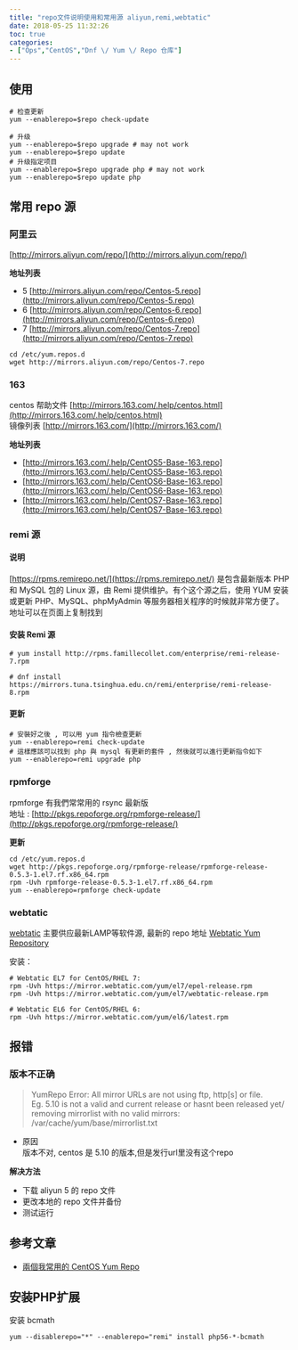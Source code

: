 ```yaml
---
title: "repo文件说明使用和常用源 aliyun,remi,webtatic"
date: 2018-05-25 11:32:26
toc: true
categories:
- ["Ops","CentOS","Dnf \/ Yum \/ Repo 仓库"]
---
```


## 使用

```
# 检查更新
yum --enablerepo=$repo check-update

# 升级
yum --enablerepo=$repo upgrade # may not work
yum --enablerepo=$repo update
# 升级指定项目
yum --enablerepo=$repo upgrade php # may not work
yum --enablerepo=$repo update php
```

## 常用 repo 源

### 阿里云
[http://mirrors.aliyun.com/repo/](http://mirrors.aliyun.com/repo/)

**地址列表**

- 5 [http://mirrors.aliyun.com/repo/Centos-5.repo](http://mirrors.aliyun.com/repo/Centos-5.repo)
- 6 [http://mirrors.aliyun.com/repo/Centos-6.repo](http://mirrors.aliyun.com/repo/Centos-6.repo)
- 7 [http://mirrors.aliyun.com/repo/Centos-7.repo](http://mirrors.aliyun.com/repo/Centos-7.repo)

```
cd /etc/yum.repos.d
wget http://mirrors.aliyun.com/repo/Centos-7.repo
```


### 163
centos 帮助文件 [http://mirrors.163.com/.help/centos.html](http://mirrors.163.com/.help/centos.html)<br />镜像列表 [http://mirrors.163.com/](http://mirrors.163.com/)

**地址列表**

- [http://mirrors.163.com/.help/CentOS5-Base-163.repo](http://mirrors.163.com/.help/CentOS5-Base-163.repo)
- [http://mirrors.163.com/.help/CentOS6-Base-163.repo](http://mirrors.163.com/.help/CentOS6-Base-163.repo)
- [http://mirrors.163.com/.help/CentOS7-Base-163.repo](http://mirrors.163.com/.help/CentOS7-Base-163.repo)


### remi 源

#### 说明
[https://rpms.remirepo.net/](https://rpms.remirepo.net/) 是包含最新版本 PHP 和 MySQL 包的 Linux 源，由 Remi 提供维护。有个这个源之后，使用 YUM 安装或更新 PHP、MySQL、phpMyAdmin 等服务器相关程序的时候就非常方便了。地址可以在页面上复制找到


#### 安装 Remi 源
```
# yum install http://rpms.famillecollet.com/enterprise/remi-release-7.rpm
```

```
# dnf install https://mirrors.tuna.tsinghua.edu.cn/remi/enterprise/remi-release-8.rpm
```


#### 更新
```shell
# 安裝好之後 , 可以用 yum 指令檢查更新
yum --enablerepo=remi check-update
# 這樣應該可以找到 php 與 mysql 有更新的套件 , 然後就可以進行更新指令如下
yum --enablerepo=remi upgrade php
```


### rpmforge
rpmforge 有我們常常用的 rsync 最新版<br />地址 : [http://pkgs.repoforge.org/rpmforge-release/](http://pkgs.repoforge.org/rpmforge-release/)

**更新**

```
cd /etc/yum.repos.d
wget http://pkgs.repoforge.org/rpmforge-release/rpmforge-release-0.5.3-1.el7.rf.x86_64.rpm
rpm -Uvh rpmforge-release-0.5.3-1.el7.rf.x86_64.rpm
yum --enablerepo=rpmforge check-update
```


### webtatic
[webtatic](https://www.webtatic.com) 主要供应最新LAMP等软件源, 最新的 repo 地址 [Webtatic Yum Repository](https://webtatic.com/projects/yum-repository/)

安装：

```shell
# Webtatic EL7 for CentOS/RHEL 7:
rpm -Uvh https://mirror.webtatic.com/yum/el7/epel-release.rpm
rpm -Uvh https://mirror.webtatic.com/yum/el7/webtatic-release.rpm

# Webtatic EL6 for CentOS/RHEL 6:
rpm -Uvh https://mirror.webtatic.com/yum/el6/latest.rpm
```

## 报错

### 版本不正确
> YumRepo Error: All mirror URLs are not using ftp, http[s] or file.<br />Eg. 5.10 is not a valid and current release or hasnt been released yet/<br />removing mirrorlist with no valid mirrors: /var/cache/yum/base/mirrorlist.txt

- 原因<br />版本不对, centos 是 5.10 的版本,但是发行url里没有这个repo

**解决方法**

- 下载 aliyun 5 的 repo 文件
- 更改本地的 repo 文件并备份
- 测试运行


## 参考文章

- [兩個我常用的 CentOS Yum Repo](http://www.pigo.idv.tw/archives/242)


## 安装PHP扩展

安装 bcmath

```
yum --disablerepo="*" --enablerepo="remi" install php56-*-bcmath
```

